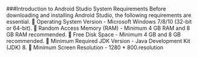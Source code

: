 ###Introduction to Android Studio
System Requirements
Before downloading and installing Android Studio, the following requirements are essential.
 Operating System Version - Microsoft Windows 7/8/10 (32-bit or 64-bit).
 Random Access Memory (RAM) - Minimum 4 GB RAM and 8 GB RAM recommended.
 Free Disk Space - Minimum 4 GB and 8 GB recommended.
 Minimum Required JDK Version - Java Development Kit (JDK) 8.
 Minimum Screen Resolution - 1280 * 800.resolution
